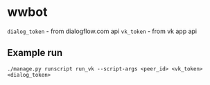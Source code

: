 # wwbot

`dialog_token` - from dialogflow.com api
`vk_token` - from vk app api

## Example run
`./manage.py runscript run_vk --script-args <peer_id> <vk_token> <dialog_token>`
